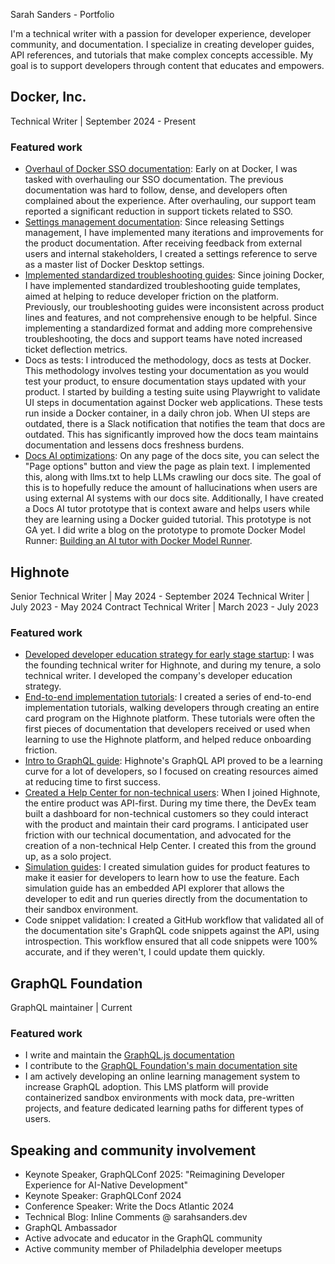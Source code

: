Sarah Sanders - Portfolio

I'm a technical writer with a passion for developer experience, developer community, and documentation. I specialize in creating developer guides, API references, and tutorials that make complex concepts accessible. My goal is to support developers through content that educates and empowers.

## Docker, Inc.

Technical Writer | September 2024 - Present

### Featured work

- [Overhaul of Docker SSO documentation](https://docs.docker.com/enterprise/security/single-sign-on/): Early on
at Docker, I was tasked with overhauling our SSO documentation. The previous documentation was hard to follow,
dense, and developers often complained about the experience. After overhauling, our support team reported
a significant reduction in support tickets related to SSO.
- [Settings management documentation](https://docs.docker.com/enterprise/security/hardened-desktop/settings-management/):
Since releasing Settings management, I have implemented many iterations and improvements for the product
documentation. After receiving feedback from external users and internal stakeholders, I created a settings reference
to serve as a master list of Docker Desktop settings.
- [Implemented standardized troubleshooting guides](https://docs.docker.com/enterprise/troubleshoot/troubleshoot-sso/):
Since joining Docker, I have implemented standardized troubleshooting guide templates, aimed at helping to
reduce developer friction on the platform. Previously, our troubleshooting guides were inconsistent across
product lines and features, and not comprehensive enough to be helpful. Since implementing a standardized format
and adding more comprehensive troubleshooting, the docs and support teams have noted increased ticket deflection
metrics.
- Docs as tests: I introduced the methodology, docs as tests at Docker. This methodology involves testing your
documentation as you would test your product, to ensure documentation stays updated with your product. I started
by building a testing suite using Playwright to validate UI steps in documentation against Docker web applications.
These tests run inside a Docker container, in a daily chron job. When UI steps are outdated, there is a Slack
notification that notifies the team that docs are outdated. This has significantly improved how the docs team
maintains documentation and lessens docs freshness burdens.
- [Docs AI optimizations](https://docs.docker.com/admin/): On any page of the docs site, you can select the
"Page options" button and view the page as plain text. I implemented this, along with llms.txt to help LLMs
crawling our docs site. The goal of this is to hopefully reduce the amount of hallucinations when users are
using external AI systems with our docs site. Additionally, I have created a Docs AI tutor prototype that
is context aware and helps users while they are learning using a Docker guided tutorial. This prototype
is not GA yet. I did write a blog on the prototype to promote Docker Model Runner: [Building an AI tutor with Docker
Model Runner](https://www.docker.com/blog/how-to-build-an-ai-tutor-with-model-runner/).

## Highnote

Senior Technical Writer | May 2024 - September 2024
Technical Writer | July 2023 - May 2024
Contract Technical Writer | March 2023 - July 2023

### Featured work

- [Developed developer education strategy for early stage startup](https://highnote.com/docs): I was the founding
technical writer for Highnote, and during my tenure, a solo technical writer. I developed the company's 
developer education strategy.
- [End-to-end implementation tutorials](https://highnote.com/docs/issuing/templates/commercial-credit): I created
a series of end-to-end implementation tutorials, walking developers through creating an entire card program
on the Highnote platform. These tutorials were often the first pieces of documentation that developers received
or used when learning to use the Highnote platform, and helped reduce onboarding friction.
- [Intro to GraphQL guide](https://highnote.com/docs/basics/graphql-api/using-graphql): Highnote's GraphQL
API proved to be a learning curve for a lot of developers, so I focused on creating resources aimed
at reducing time to first success.
- [Created a Help Center for non-technical users](https://support.highnote.com/hc/en-us): When I joined Highnote,
the entire product was API-first. During my time there, the DevEx team built a dashboard for non-technical
customers so they could interact with the product and maintain their card programs. I anticipated user
friction with our technical documentation, and advocated for the creation of a non-technical Help Center. I created
this from the ground up, as a solo project.
- [Simulation guides](https://highnote.com/docs/issuing/transactions/simulate-transactions): I created simulation
guides for product features to make it easier for developers to learn how to use the feature. Each simulation guide has
an embedded API explorer that allows the developer to edit and run queries directly from the documentation to
their sandbox environment.
- Code snippet validation: I created a GitHub workflow that validated all of the documentation site's GraphQL code snippets
against the API, using introspection. This workflow ensured that all code snippets were 100% accurate, and if they weren't,
I could update them quickly.

## GraphQL Foundation

GraphQL maintainer | Current

### Featured work

- I write and maintain the [GraphQL.js documentation](https://www.graphql-js.org/docs/)
- I contribute to the [GraphQL Foundation's main documentation site](https://graphql.org/learn/)
- I am actively developing an online learning management system to increase GraphQL adoption. This
LMS platform will provide containerized sandbox environments with mock data, pre-written projects, and 
feature dedicated learning paths for different types of users. 

## Speaking and community involvement

- Keynote Speaker, GraphQLConf 2025: "Reimagining Developer Experience for AI-Native Development"
- Keynote Speaker: GraphQLConf 2024
- Conference Speaker: Write the Docs Atlantic 2024
- Technical Blog: Inline Comments @ sarahsanders.dev
- GraphQL Ambassador
- Active advocate and educator in the GraphQL community
- Active community member of Philadelphia developer meetups
